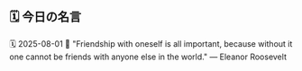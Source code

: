 ## 🗓️ 今日の名言

<!--START_SECTION:quote-->
🗓️ 2025-08-01
💬 "Friendship with oneself is all important, because without it one cannot be friends with anyone else in the world." — Eleanor Roosevelt
<!--END_SECTION:quote-->
